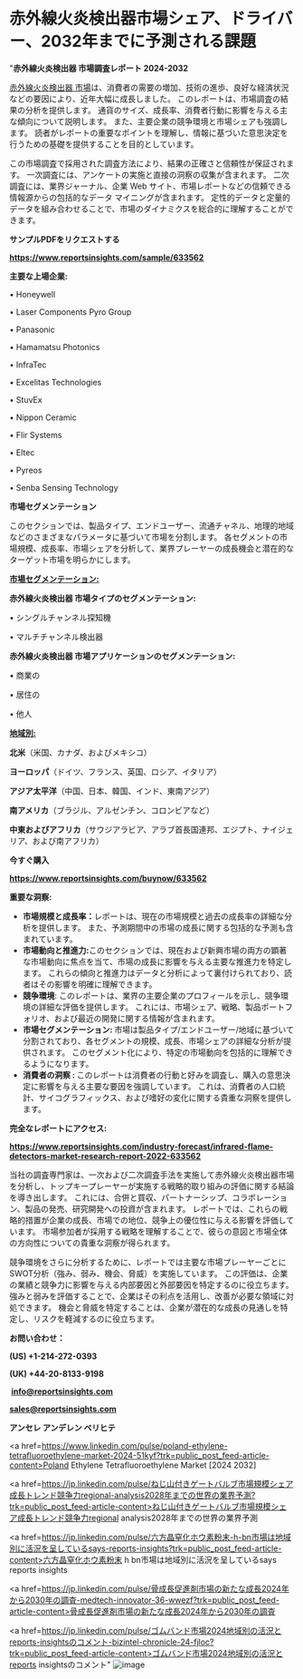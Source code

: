 # 赤外線火炎検出器市場シェア、ドライバー、2032年までに予測される課題

"<strong>赤外線火炎検出器 市場調査レポート 2024-2032</strong>

<a href=https://www.reportsinsights.com/sample/633562>赤外線火炎検出器 市場</a>は、消費者の需要の増加、技術の進歩、良好な経済状況などの要因により、近年大幅に成長しました。 このレポートは、市場調査の結果の分析を提供します。 通貨のサイズ、成長率、消費者行動に影響を与える主な傾向について説明します。 また、主要企業の競争環境と市場シェアも強調します。 読者がレポートの重要なポイントを理解し、情報に基づいた意思決定を行うための基礎を提供することを目的としています。

この市場調査で採用された調査方法により、結果の正確さと信頼性が保証されます。 一次調査には、アンケートの実施と直接の洞察の収集が含まれます。 二次調査には、業界ジャーナル、企業 Web サイト、市場レポートなどの信頼できる情報源からの包括的なデータ マイニングが含まれます。 定性的データと定量的データを組み合わせることで、市場のダイナミクスを総合的に理解することができます。

<strong><b>サンプルPDFをリクエストする</b></strong>

<a href=https://www.reportsinsights.com/sample/633562><strong><u>https://www.reportsinsights.com/sample/633562</u></strong></a>

<strong>主要な上場企業:</strong>

• Honeywell

• Laser Components Pyro Group

• Panasonic

• Hamamatsu Photonics

• InfraTec

• Excelitas Technologies

• StuvEx

• Nippon Ceramic

• Flir Systems

• Eltec

• Pyreos

• Senba Sensing Technology

<strong>市場セグメンテーション</strong>

このセクションでは、製品タイプ、エンドユーザー、流通チャネル、地理的地域などのさまざまなパラメータに基づいて市場を分割します。 各セグメントの市場規模、成長率、市場シェアを分析して、業界プレーヤーの成長機会と潜在的なターゲット市場を明らかにします。

<strong><u>市場セグメンテーション</u></strong><strong><u>:</u></strong>

<strong>赤外線火炎検出器 市場タイプのセグメンテーション:</strong>

• シングルチャンネル探知機

• マルチチャンネル検出器

<strong>赤外線火炎検出器 市場アプリケーションのセグメンテーション:</strong>

• 商業の

• 居住の

• 他人

<strong><u>地域別</u></strong><strong><u>:</u></strong>

<strong>北米</strong>（米国、カナダ、およびメキシコ）

<strong>ヨーロッパ</strong>（ドイツ、フランス、英国、ロシア、イタリア）

<strong>アジア太平洋</strong>（中国、日本、韓国、インド、東南アジア）

<strong>南アメリカ</strong>（ブラジル、アルゼンチン、コロンビアなど）

<strong>中東およびアフリカ</strong>（サウジアラビア、アラブ首長国連邦、エジプト、ナイジェリア、および南アフリカ）

<strong>今すぐ購入</strong>

<a href=https://www.reportsinsights.com/buynow/633562><strong><u>https://www.reportsinsights.com/buynow/633562</u></strong></a>

<strong>重要な洞察:</strong>
<ul>
  <li><strong>市場規模と成長率：</strong>レポートは、現在の市場規模と過去の成長率の詳細な分析を提供します。 また、予測期間中の市場の成長に関する包括的な予測も含まれています。</li>
  <li><strong>市場動向と推進力:</strong>このセクションでは、現在および新興市場の両方の顕著な市場動向に焦点を当て、市場の成長に影響を与える主要な推進力を特定します。 これらの傾向と推進力はデータと分析によって裏付けられており、読者はその影響を明確に理解できます。</li>
  <li><strong>競争環境</strong>: このレポートは、業界の主要企業のプロフィールを示し、競争環境の詳細な評価を提供します。 これには、市場シェア、戦略、製品ポートフォリオ、および最近の開発に関する情報が含まれます。</li>
  <li><strong>市場セグメンテーション: </strong>市場は製品タイプ/エンドユーザー/地域に基づいて分割されており、各セグメントの規模、成長、市場シェアの詳細な分析が提供されます。 このセグメント化により、特定の市場動向を包括的に理解できるようになります。</li>
  <li><strong>消費者の洞察 : </strong>このレポートは消費者の行動と好みを調査し、購入の意思決定に影響を与える主要な要因を強調しています。 これは、消費者の人口統計、サイコグラフィックス、および嗜好の変化に関する貴重な洞察を提供します。</li>
</ul>
<strong>完全なレポートにアクセス:</strong>

<a href=https://www.reportsinsights.com/industry-forecast/infrared-flame-detectors-market-research-report-2022-633562><strong><u><b>https://www.reportsinsights.com/industry-forecast/infrared-flame-detectors-market-research-report-2022-633562</b></u></strong></a>

当社の調査専門家は、一次および二次調査手法を実施して赤外線火炎検出器市場を分析し、トップキープレーヤーが実施する戦略的取り組みの評価に関する結論を導き出します。 これには、合併と買収、パートナーシップ、コラボレーション、製品の発売、研究開発への投資が含まれます。 レポートでは、これらの戦略的措置が企業の成長、市場での地位、競争上の優位性に与える影響を評価しています。 市場参加者が採用する戦略を理解することで、彼らの意図と市場全体の方向性についての貴重な洞察が得られます。

競争環境をさらに分析するために、レポートでは主要な市場プレーヤーごとにSWOT分析（強み、弱み、機会、脅威）を実施しています。 この評価は、企業の業績と競争力に影響を与える内部要因と外部要因を特定するのに役立ちます。 強みと弱みを評価することで、企業はその利点を活用し、改善が必要な領域に対処できます。 機会と脅威を特定することは、企業が潜在的な成長の見通しを特定し、リスクを軽減するのに役立ちます。

<strong>お問い合わせ：</strong>

<strong>(US) +1-214-272-0393</strong>

<strong>(UK) +44-20-8133-9198</strong>

<strong> </strong><a href=info@reportsinsights.com><strong><u>info@reportsinsights.com</u></strong></a>

<a href=sales@reportsinsights.com><strong><u>sales@reportsinsights.com</u></strong></a>

<strong>アンセレ アンデレン ベリヒテ</strong>

<a href=https://www.linkedin.com/pulse/poland-ethylene-tetrafluoroethylene-market-2024-51kyf?trk=public_post_feed-article-content>Poland Ethylene Tetrafluoroethylene Market [2024 2032]</a>

<a href=https://jp.linkedin.com/pulse/ねじ山付きゲートバルブ市場規模シェア成長トレンド競争力regional-analysis2028年までの世界の業界予測?trk=public_post_feed-article-content>ねじ山付きゲートバルブ市場規模シェア成長トレンド競争力regional analysis2028年までの世界の業界予測</a>

<a href=https://jp.linkedin.com/pulse/六方晶窒化ホウ素粉末-h-bn市場は地域別に活況を呈しているsays-reports-insights?trk=public_post_feed-article-content>六方晶窒化ホウ素粉末 h bn市場は地域別に活況を呈しているsays reports insights</a>

<a href=https://jp.linkedin.com/pulse/骨成長促進剤市場の新たな成長2024年から2030年の調査-medtech-innovator-36-wwezf?trk=public_post_feed-article-content>骨成長促進剤市場の新たな成長2024年から2030年の調査</a>

<a href=https://jp.linkedin.com/pulse/ゴムバンド市場2024地域別の活況とreports-insightsのコメント-bizintel-chronicle-24-fjloc?trk=public_post_feed-article-content>ゴムバンド市場2024地域別の活況とreports insightsのコメント</a>"
![image](https://github.com/gayatrid12/RIMarketpulse/assets/158473851/7aa968c3-7960-4161-b293-f57c46b8b98b)
